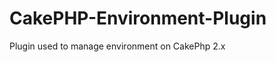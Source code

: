 CakePHP-Environment-Plugin
==========================

Plugin used to manage environment on CakePhp 2.x